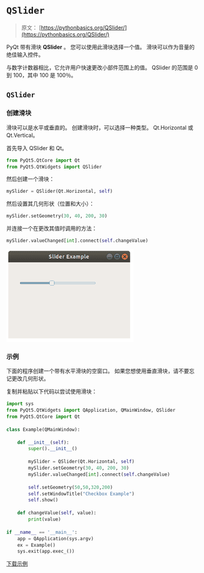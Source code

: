 # `QSlider`

> 原文： [https://pythonbasics.org/QSlider/](https://pythonbasics.org/QSlider/)

PyQt 带有滑块 **QSlider** 。 您可以使用此滑块选择一个值。 滑块可以作为音量的绝佳输入控件。

与数字计数器相比，它允许用户快速更改小部件范围上的值。 QSlider 的范围是 0 到 100，其中 100 是 100％。




## `QSlider`

### 创建滑块

滑块可以是水平或垂直的。 创建滑块时，可以选择一种类型。 Qt.Horizo​​ntal 或 Qt.Vertical。

首先导入 QSlider 和 Qt。

```py
from PyQt5.QtCore import Qt
from PyQt5.QtWidgets import QSlider

```

然后创建一个滑块：

```py
mySlider = QSlider(Qt.Horizontal, self)

```

然后设置其几何形状（位置和大小）：

```py
mySlider.setGeometry(30, 40, 200, 30)

```

并连接一个在更改其值时调用的方法：

```py
mySlider.valueChanged[int].connect(self.changeValue)

```

![slider pyqt](img/c3325f30c3056719db14ba53a4c357d2.jpg)

### 示例

下面的程序创建一个带有水平滑块的空窗口。 如果您想使用垂直滑块，请不要忘记更改几何形状。

复制并粘贴以下代码以尝试使用滑块：

```py
import sys
from PyQt5.QtWidgets import QApplication, QMainWindow, QSlider
from PyQt5.QtCore import Qt

class Example(QMainWindow):

    def __init__(self):
        super().__init__()

        mySlider = QSlider(Qt.Horizontal, self)
        mySlider.setGeometry(30, 40, 200, 30)
        mySlider.valueChanged[int].connect(self.changeValue)

        self.setGeometry(50,50,320,200)
        self.setWindowTitle("Checkbox Example")
        self.show()

    def changeValue(self, value):
        print(value)

if __name__ == '__main__':
    app = QApplication(sys.argv)
    ex = Example()
    sys.exit(app.exec_())

```

[下载示例](https://gum.co/pysqtsamples)
